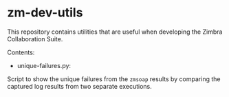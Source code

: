 # zm-dev-utils

This repository contains utilities that are useful when developing the Zimbra Collaboration Suite.

Contents:

 - unique-failures.py:

 Script to show the unique failures from the `zmsoap` results by comparing
 the captured log results from two separate executions.

 
